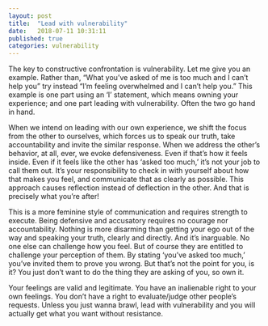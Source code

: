 ```yaml
---
layout: post
title:  "Lead with vulnerability"
date:   2018-07-11 10:31:11
published: true
categories: vulnerability
---
```


The key to constructive confrontation is vulnerability. Let me give you an example. Rather than, “What you’ve asked of me is too much and I can’t help you” try instead “I’m feeling overwhelmed and I can’t help you.” This example is one part using an ‘I’ statement, which means owning your experience; and one part leading with vulnerability. Often the two go hand in hand.

When we intend on leading with our own experience, we shift the focus from the other to ourselves, which forces us to speak our truth, take accountability and invite the similar response. When we address the other’s behavior, at all, ever, we evoke defensiveness. Even if that’s how it feels inside. Even if it feels like the other has ‘asked too much,’ it’s not your job to call them out. It’s your responsibility to check in with yourself about how that makes you feel, and communicate that as clearly as possible. This approach causes reflection instead of deflection in the other. And that is precisely what you’re after!

This is a more feminine style of communication and requires strength to execute. Being defensive and accusatory requires no courage nor accountability. Nothing is more disarming than getting your ego out of the way and speaking your truth, clearly and directly. And it’s inarguable. No one else can challenge how you feel. But of course they are entitled to challenge your perception of them. By stating ‘you’ve asked too much,’ you’ve invited them to prove you wrong. But that’s not the point for you, is it? You just don’t want to do the thing they are asking of you, so own it.

Your feelings are valid and legitimate. You have an inalienable right to your own feelings. You don’t have a right to evaluate/judge other people’s requests. Unless you just wanna brawl, lead with vulnerability and you will actually get what you want without resistance.